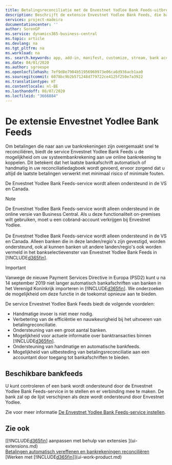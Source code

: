 ```yaml
---
title: Betalingsreconciliatie met de Envestnet Yodlee Bank Feeds-uitbreiding | Microsoft Docs
description: Beschrijft de extensie Envestnet Yodlee Bank Feeds, die bankrekeningen koppelt, zodat u snel betalingen kunt reconciliëren.
services: project-madeira
documentationcenter: ''
author: SorenGP
ms.service: dynamics365-business-central
ms.topic: article
ms.devlang: na
ms.tgt_pltfrm: na
ms.workload: na
ms. search.keywords: app, add-in, manifest, customize, stream, bank account link
ms.date: 04/01/2020
ms.author: sgroespe
ms.openlocfilehash: 7ef9d8e7904b51956960973e06ca6d936acb1aa0
ms.sourcegitcommit: 6078bc9b2b571248d779722ce4125f250e7a3922
ms.translationtype: HT
ms.contentlocale: nl-BE
ms.lasthandoff: 08/07/2020
ms.locfileid: "3666884"
---
```

# <a name="the-envestnet-yodlee-bank-feeds-extension"></a>De extensie Envestnet Yodlee Bank Feeds
Om betalingen die naar aan uw bankrekeningen zijn overgemaakt snel te reconciliëren, biedt de service Envestnet Yodlee Bank Feeds u de mogelijkheid om uw systeembankrekening aan uw online bankrekening te koppelen. Dit betekent dat het laatste bankafschrift automatisch of handmatig in uw reconciliatiedagboek wordt gevoerd, ervoor zorgend dat u altijd de laatste betalingen verwerkt met minimaal risico of minimale fouten.

De Envestnet Yodlee Bank Feeds-service wordt alleen ondersteund in de VS en Canada.

> [!NOTE]
> De Envestnet Yodlee Bank Feeds-service wordt alleen ondersteund in de online versie van Business Central. Als u deze functionaliteit on-premises wilt gebruiken, moet u een cobrand-account verkrijgen bij Envestnet Yodlee.<br /><br />
> De Envestnet Yodlee Bank Feeds-service wordt alleen ondersteund in de VS en Canada.
> Alleen banken die in deze landen/regio's zijn gevestigd, worden ondersteund, ook al kunnen banken uit andere landen/regio's ook worden vermeld in het bankselectievenster van Envestnet Yodlee Bank Feeds in [!INCLUDE[d365fin](includes/d365fin_md.md)].

> [!IMPORTANT]
> Vanwege de nieuwe Payment Services Directive in Europa (PSD2) kunt u na 14 september 2019 niet langer automatisch bankafschriften van banken in het Verenigd Koninkrijk importeren in [!INCLUDE[d365fin](includes/d365fin_md.md)]. We onderzoeken de mogelijkheid om deze functie in de toekomst opnieuw aan te bieden.

De service Envestnet Yodlee Bank Feeds biedt de volgende voordelen:

* Handmatige invoer is niet meer nodig.
* Verbetering van de efficiëntie en nauwkeurigheid bij het uitvoeren van betalingreconciliatie.
* Ondersteuning van een groot aantal banken.
* Mogelijkheid voor actuele informatie over banktransacties binnen [!INCLUDE[d365fin](includes/d365fin_md.md)].
* Ondersteuning van handmatige en automatische bankfeeds.
* Mogelijkheid van uitbesteding van betalingsreconciliatie aan een accountant door toegang tot bankafschriften te bieden.

## <a name="available-bank-feeds"></a>Beschikbare bankfeeds
U kunt controleren of een bank wordt ondersteund door de Envestnet Yodlee Bank Feeds-service in te stellen en er verbinding mee te maken. De bank zal op de lijst verschijnen als deze wordt ondersteund door Envestnet Yodlee.

Zie voor meer informatie [De Envestnet Yodlee Bank Feeds-service instellen](bank-how-setup-bank-statement-service.md).

## <a name="see-also"></a>Zie ook
[[!INCLUDE[d365fin](includes/d365fin_md.md)] aanpassen met behulp van extensies ](ui-extensions.md)    
[Betalingen automatisch vereffenen en bankrekeningen reconciliëren](receivables-apply-payments-auto-reconcile-bank-accounts.md)  
[Werken met [!INCLUDE[d365fin](includes/d365fin_md.md)]](ui-work-product.md)
